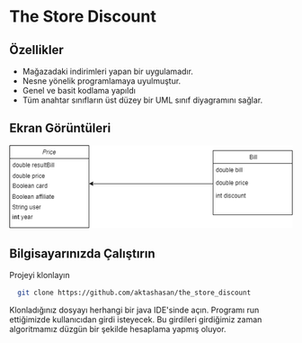 # The Store Discount

## Özellikler

- Mağazadaki indirimleri yapan bir uygulamadır.
- Nesne yönelik programlamaya uyulmuştur.
- Genel ve basit kodlama yapıldı
- Tüm anahtar sınıfların üst düzey bir UML sınıf diyagramını sağlar.

## Ekran Görüntüleri

![Uygulama Ekran Görüntüsü](https://github.com/aktashasan/the_store_discount/blob/master/uml.png)

  
## Bilgisayarınızda Çalıştırın

Projeyi klonlayın

```bash
  git clone https://github.com/aktashasan/the_store_discount
```

Klonladığınız dosyayı herhangi bir java IDE'sinde açın. Programı run ettiğimizde kullanıcıdan girdi isteyecek. Bu girdileri girdiğimiz zaman algoritmamız düzgün bir şekilde hesaplama yapmış oluyor.
